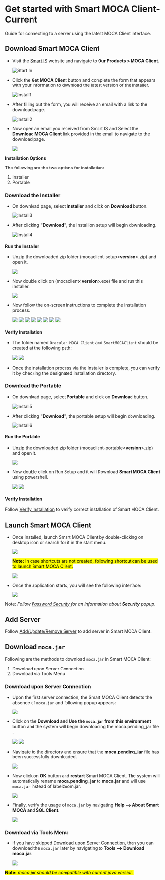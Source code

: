# Get started with Smart MOCA Client-Current

Guide for connecting to a server using the latest MOCA Client interface.

## Download Smart MOCA Client
       
- Visit the [Smart IS](https://www.smart-is.com/what-we-do/smart-product/smart-is-moca-client/) website and navigate to **Our Products > MOCA Client.**
       
  ![Start In](../.attachments/StartIn.png)

- Click the **Get MOCA Client** button and complete the form that appears with your information to download the latest version of the installer.

  ![Install1](../.attachments/install1.png)

- After filling out the form, you will receive an email with a link to the download page.

  ![Install2](../.attachments/install2.png)

- Now open an email you received from Smart IS and Select the **Download MOCA Client** link provided in the email to navigate to the download page.

  ![](../.attachments/run027.png)

**Installation Options**
  
The following are the two options for installation: 

1. Installer
2. Portable 

### Download the Installer
  
- On download page, select **Installer** and click on **Download** button.

  ![Install3](../.attachments/Installerwebview.png)

- After clicking **"Download"**, the Installion setup will begin downloading.

  ![Install4](../.attachments/install4.png)

#### Run the Installer
   
- Unzip the downloaded zip folder (mocaclient-setup<**version**>.zip) and open it.
 
  ![](../.attachments/run001.png)
 
- Now double click on (mocaclient<**version**>.exe) file and run this installer.

  ![](../.attachments/run002.png)

- Now follow the on-screen instructions to complete the installation process.

  ![](../.attachments/run003.png)
  ![](../.attachments/run004.png)
  ![](../.attachments/run005.png)
  ![](../.attachments/run006.png)
  ![](../.attachments/run007.png)
  ![](../.attachments/run008.png)
  ![](../.attachments/run009.png) 
  ![](../.attachments/run010.png) 
 
#### Verify Installation

- The folder named `Oracular MOCA Client` and `SmartMOCAClient` should be created at the following path:

  ![](../.attachments/run011.png)
  ![](../.attachments/run012.png)

- Once the installation process via the Installer is complete, you can verify it by checking the designated installation directory.

### Download the Portable 

- On download page, select **Portable** and click on **Download** button.

  ![Install5](../.attachments/Portablewebview.png)

- After clicking **"Download"**, the portable setup will begin downloading.
  
  ![Install6](../.attachments/run022.png)

#### Run the Portable

- Unzip the downloaded zip folder (mocaclient-portable<**version**>.zip) and open it.
   
  ![](../.attachments/run023.png)

- Now double click on Run Setup and it will Download **Smart MOCA Client** using powershell.

  ![](../.attachments/run024.png)
  ![](../.attachments/run025.png)

#### Verify Installation

Follow [Verify Installation](#verify-installation) to verify correct installation of Smart MOCA Client.
  
## Launch Smart MOCA Client
   
- Once installed, launch Smart MOCA Client by double-clicking on desktop icon or search for it in the start menu.

  ![](../.attachments/run013.png)

  <mark>**Note:** In case shortcuts are not created, following shortcut can be used to launch Smart MOCA Client.</mark>

   ![](../.attachments/run026.png)

- Once the application starts, you will see the following interface:

  ![](../.attachments/run014.png)

Note: *Follow [Password Security](../connections.md) for an information about **Security** popup*.

## Add Server

Follow [Add/Update/Remove Server](../connections.md) to add server in Smart MOCA Client.


## Download `moca.jar`

Following are the methods to download `moca.jar` in Smart MOCA Client:

1. Download upon Server Connection
2. Download via Tools Menu


### Download upon Server Connection

- Upon the first server connection, the Smart MOCA Client detects the absence of `moca.jar` and following popup appears:

  ![](../.attachments/run015.png)

- Click on the **Download and Use the `moca.jar` from this environment** button and the system will begin downloading the moca.pending_jar file .

  ![](../.attachments/run016.png)
  ![](../.attachments/run017.png)

- Navigate to the directory and ensure that the **moca.pending_jar** file has been successfully downloaded.

  ![](../.attachments/run018.png)

- Now click on **OK** button and **restart** Smart MOCA Client. The system will automatically rename **moca.pending_jar** to **moca.jar** and will use `moca.jar` instead of labelzoom.jar.

  ![](../.attachments/run020.png)

- Finally, verify the usage of `moca.jar` by navigating **Help --> About Smart MOCA and SQL Client**.

  ![](../.attachments/run019.png)

### Download via Tools Menu

- If you have skipped [Download upon Server Connection](#download-upon-server-connection), then you can download the `moca.jar` later by navigating to **Tools --> Download moca.jar**.

  ![](../.attachments/run021.png)

<mark>**Note:** *moca.jar should be compatible with current java version.*</mark>